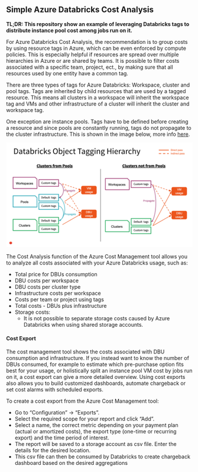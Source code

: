 ## Simple Azure Databricks Cost Analysis 


**TL;DR: This repository show an example of leveraging Databricks tags to distribute instance pool cost among jobs run on it.**

For Azure Databricks Cost Analysis, the recommendation is to group costs by using resource tags in Azure, which can be even enforced by compute policies. This is especially helpful if resources are spread over multiple hierarchies in Azure or are shared by teams. It is possible to filter costs associated with a specific team, project, ect., by making sure that all resources used by one entity have a common tag. 

There are three types of tags for Azure Databricks: Workspace, cluster and pool tags. Tags are inherited by child resources that are used by a tagged resource. This means all clusters in a workspace will inherit the workspace tag and VMs and other infrastructure of a cluster will inherit the cluster and workspace tag.

One exception are instance pools. Tags have to be defined before creating a resource and since pools are constantly running, tags do not propagate to the cluster infrastructure. This is shown in the image below, more info [here](https://learn.microsoft.com/en-us/azure/databricks/administration-guide/account-settings/usage-detail-tags#tag-propagation).

![tag propagation](image/tag-propagation.png)

The Cost Analysis function of the Azure Cost Management tool allows you to analyze all costs associated with your Azure Databricks usage, such as:
- Total price for DBUs consumption
- DBU costs per workspace
- DBU costs per cluster type
- Infrastructure costs per workspace
- Costs per team or project using tags
- Total costs - DBUs plus infrastructure
- Storage costs: 
  - It is not possible to separate storage costs caused by Azure Databricks when using shared storage accounts.


#### Cost Export

The cost management tool shows the costs associated with DBU consumption and infrastructure. If you instead want to know the number of DBUs consumed, for example to estimate which pre-purchase option fits best for your usage, or holistically split an instance pool VM cost by jobs run on it, a cost export can give a more detailed overview. Using cost exports also allows you to build customized dashboards, automate chargeback or set cost alarms with scheduled exports. 

To create a cost export from the Azure Cost Management tool: 
- Go to “Configuration” → “Exports”.
- Select the required scope for your report and click “Add”.
- Select a name, the correct metric depending on your payment plan (actual or amortized costs), the export type (one-time or recurring export) and the time period of interest.
- The report will be saved to a storage account as csv file. Enter the details for the desired location.
- This csv file can then be consumed by Databricks to create chargeback dashboard based on the desired aggregations